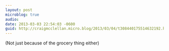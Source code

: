 ```yaml
---
layout: post
microblog: true
audio: 
date: 2013-03-03 22:54:03 -0600
guid: http://craigmcclellan.micro.blog/2013/03/04/t308440175514632192.html
---
```

(Not just because of the grocery thing either)
